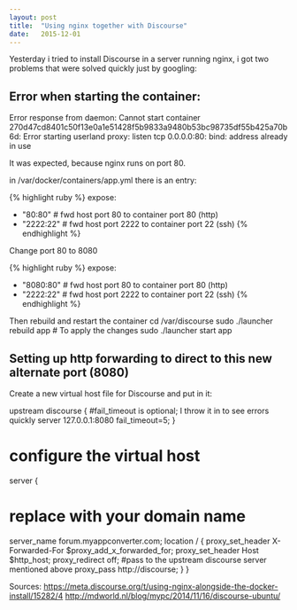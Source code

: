 ```yaml
---
layout: post
title:  "Using nginx together with Discourse"
date:   2015-12-01
---
```


Yesterday i tried to install Discourse in a server running nginx, i got two problems that were solved quickly just by googling:

## Error when starting the container:
Error response from daemon: Cannot start container 270d47cd8401c50f13e0a1e51428f5b9833a9480b53bc98735df55b425a70b6d: Error starting userland proxy: listen tcp 0.0.0.0:80: bind: address already in use

It was expected, because nginx runs on port 80.

in /var/docker/containers/app.yml there is an entry:

{% highlight ruby %}
expose:
  - "80:80"   # fwd host port 80   to container port 80 (http)
  - "2222:22" # fwd host port 2222 to container port 22 (ssh)
{% endhighlight %}

Change port 80 to 8080

{% highlight ruby %}
expose:
  - "8080:80"   # fwd host port 80   to container port 80 (http)
  - "2222:22" # fwd host port 2222 to container port 22 (ssh)
{% endhighlight %}

Then rebuild and restart the container
cd /var/discourse
sudo ./launcher rebuild app # To apply the changes
sudo ./launcher start app

## Setting up http forwarding to direct to this new alternate port (8080)

Create a new virtual host file for Discourse and put in it:

upstream discourse {
#fail_timeout is optional; I throw it in to see errors quickly
  server 127.0.0.1:8080 fail_timeout=5;
}
# configure the virtual host
server {
  # replace with your domain name
  server_name forum.myappconverter.com;
  location / {
    proxy_set_header X-Forwarded-For $proxy_add_x_forwarded_for;
    proxy_set_header Host $http_host;
    proxy_redirect off;
    #pass to the upstream discourse server mentioned above
    proxy_pass http://discourse;
  }
}


Sources:
https://meta.discourse.org/t/using-nginx-alongside-the-docker-install/15282/4
http://mdworld.nl/blog/mypc/2014/11/16/discourse-ubuntu/
